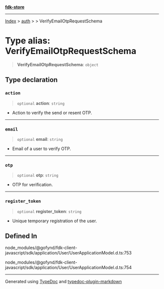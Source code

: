 [**fdk-store**](../../../README.md)
***

[Index](../../../API.md) > [auth](../../README.md) > [<internal>](../README.md) > VerifyEmailOtpRequestSchema

# Type alias: VerifyEmailOtpRequestSchema

> **VerifyEmailOtpRequestSchema**: `object`

## Type declaration

### `action`

> `optional` **action**: `string`

- Action to verify the send or resent OTP.

***

### `email`

> `optional` **email**: `string`

- Email of a user to verify OTP.

***

### `otp`

> `optional` **otp**: `string`

- OTP for verification.

***

### `register_token`

> `optional` **register\_token**: `string`

- Unique temporary registration of the user.

## Defined In

node\_modules/@gofynd/fdk-client-javascript/sdk/application/User/UserApplicationModel.d.ts:753

node\_modules/@gofynd/fdk-client-javascript/sdk/application/User/UserApplicationModel.d.ts:754

***
Generated using [TypeDoc](https://typedoc.org/) and [typedoc-plugin-markdown](https://www.npmjs.com/package/typedoc-plugin-markdown)
